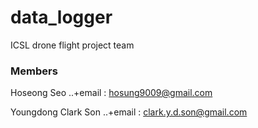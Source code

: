 # data_logger

ICSL drone flight project team

### Members ###
Hoseong Seo
..+email : hosung9009@gmail.com

Youngdong Clark Son
..+email : clark.y.d.son@gmail.com
